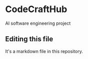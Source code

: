 # CodeCraftHub
AI software engineering project

## Editing this file

It's a markdown file in this repository.
